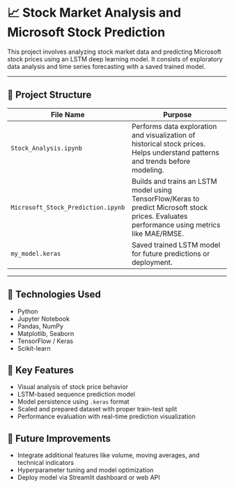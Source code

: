# 📈 Stock Market Analysis and Microsoft Stock Prediction

This project involves analyzing stock market data and predicting Microsoft stock prices using an LSTM deep learning model. It consists of exploratory data analysis and time series forecasting with a saved trained model.

---

## 📁 Project Structure

| File Name                          | Purpose |
|-----------------------------------|---------|
| `Stock_Analysis.ipynb`            | Performs data exploration and visualization of historical stock prices. Helps understand patterns and trends before modeling. |
| `Microsoft_Stock_Prediction.ipynb`| Builds and trains an LSTM model using TensorFlow/Keras to predict Microsoft stock prices. Evaluates performance using metrics like MAE/RMSE. |
| `my_model.keras`                  | Saved trained LSTM model for future predictions or deployment. |

---

## 🔧 Technologies Used

- Python
- Jupyter Notebook
- Pandas, NumPy
- Matplotlib, Seaborn
- TensorFlow / Keras
- Scikit-learn

## 📌 Key Features

- Visual analysis of stock price behavior
- LSTM-based sequence prediction model
- Model persistence using `.keras` format
- Scaled and prepared dataset with proper train-test split
- Performance evaluation with real-time prediction visualization

## 📌 Future Improvements

- Integrate additional features like volume, moving averages, and technical indicators  
- Hyperparameter tuning and model optimization  
- Deploy model via Streamlit dashboard or web API
